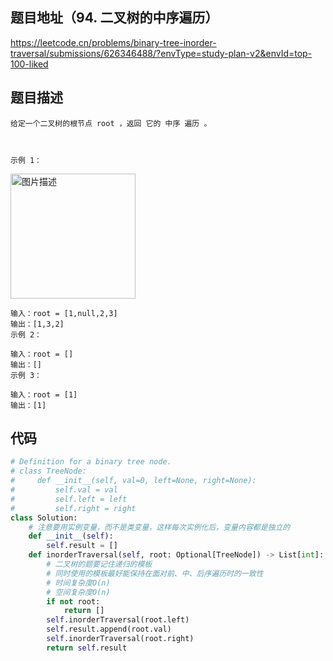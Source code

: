 ## 题目地址（94. 二叉树的中序遍历）

https://leetcode.cn/problems/binary-tree-inorder-traversal/submissions/626346488/?envType=study-plan-v2&envId=top-100-liked

## 题目描述

```
给定一个二叉树的根节点 root ，返回 它的 中序 遍历 。

 

示例 1：
```

<p>
  <img src="https://assets.leetcode.com/uploads/2020/09/15/inorder_1.jpg" alt="图片描述" width="200">
</p>

```
输入：root = [1,null,2,3]
输出：[1,3,2]
示例 2：

输入：root = []
输出：[]
示例 3：

输入：root = [1]
输出：[1]
```

## 代码

```python
# Definition for a binary tree node.
# class TreeNode:
#     def __init__(self, val=0, left=None, right=None):
#         self.val = val
#         self.left = left
#         self.right = right
class Solution:
    # 注意要用实例变量，而不是类变量，这样每次实例化后，变量内容都是独立的
    def __init__(self):
        self.result = []
    def inorderTraversal(self, root: Optional[TreeNode]) -> List[int]:
        # 二叉树的题要记住递归的模板
        # 同时使用的模板最好能保持在面对前、中、后序遍历时的一致性
        # 时间复杂度O(n)
        # 空间复杂度O(n)
        if not root:
            return []
        self.inorderTraversal(root.left)
        self.result.append(root.val)
        self.inorderTraversal(root.right)
        return self.result
```
